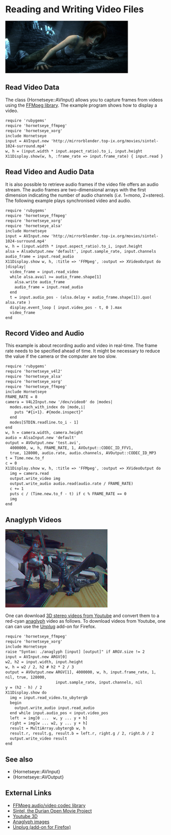 Reading and Writing Video Files
===============================

![Read video files](images/sintel.jpg)

Read Video Data
----------------

The class {Hornetseye::AVInput} allows you to capture frames from videos using the [FFMpeg library](http://www.ffmpeg.org/). The example program shows how to display a video.

    require 'rubygems'
    require 'hornetseye_ffmpeg'
    require 'hornetseye_xorg'
    include Hornetseye
    input = AVInput.new 'http://mirrorblender.top-ix.org/movies/sintel-1024-surround.mp4'
    w, h = (input.width * input.aspect_ratio).to_i, input.height
    X11Display.show(w, h, :frame_rate => input.frame_rate) { input.read }

Read Video and Audio Data
-------------------------

It is also possible to retrieve audio frames if the video file offers an audio stream. The audio frames are two-dimensional arrays with the first dimension indicating the number of audio channels (*i.e.* 1=mono, 2=stereo). The following example plays synchronised video and audio.

    require 'rubygems'
    require 'hornetseye_ffmpeg'
    require 'hornetseye_xorg'
    require 'hornetseye_alsa'
    include Hornetseye
    input = AVInput.new 'http://mirrorblender.top-ix.org/movies/sintel-1024-surround.mp4'
    w, h = (input.width * input.aspect_ratio).to_i, input.height
    alsa = AlsaOutput.new 'default', input.sample_rate, input.channels
    audio_frame = input.read_audio
    X11Display.show w, h, :title => 'FFMpeg', :output => XVideoOutput do |display|
      video_frame = input.read_video
      while alsa.avail >= audio_frame.shape[1]
        alsa.write audio_frame
        audio_frame = input.read_audio
      end
      t = input.audio_pos - (alsa.delay + audio_frame.shape[1]).quo( alsa.rate )
      display.event_loop [ input.video_pos - t, 0 ].max
      video_frame
    end

Record Video and Audio
----------------------

This example is about recording audio and video in real-time. The frame rate needs to be specified ahead of time. It might be necessary to reduce the value if the camera or the computer are too slow.

    require 'rubygems'
    require 'hornetseye_v4l2'
    require 'hornetseye_alsa'
    require 'hornetseye_xorg'
    require 'hornetseye_ffmpeg'
    include Hornetseye
    FRAME_RATE = 8
    camera = V4L2Input.new '/dev/video0' do |modes|
      modes.each_with_index do |mode,i|
        puts "#{i+1}. #{mode.inspect}"
      end
      modes[STDIN.readline.to_i - 1]
    end
    w, h = camera.width, camera.height
    audio = AlsaInput.new 'default'
    output = AVOutput.new 'test.avi',
      4000000, w, h, FRAME_RATE, 1, AVOutput::CODEC_ID_FFV1,
      true, 128000, audio.rate, audio.channels, AVOutput::CODEC_ID_MP3
    t = Time.new.to_f
    c = 0
    X11Display.show w, h, :title => 'FFMpeg', :output => XVideoOutput do
      img = camera.read
      output.write_video img
      output.write_audio audio.read(audio.rate / FRAME_RATE)
      c += 1
      puts c / (Time.new.to_f - t) if c % FRAME_RATE == 0
      img
    end

Anaglyph Videos
---------------

![Convert 3D to anaglyph video](images/anaglyph.jpg)

One can download [3D stereo videos from Youtube](http://www.youtube.com/3d) and convert them to a red-cyan [anaglyph](http://en.wikipedia.org/wiki/Anaglyph_image) video as follows. To download videos from Youtube, one can can use the [Unplug](https://addons.mozilla.org/firefox/addon/unplug/) add-on for Firefox.

    require 'hornetseye_ffmpeg'
    require 'hornetseye_xorg'
    include Hornetseye
    raise "Syntax: ./anaglyph [input] [output]" if ARGV.size != 2
    input = AVInput.new ARGV[0]
    w2, h2 = input.width, input.height
    w, h = w2 / 2, h2 # h2 * 2 / 3
    output = AVOutput.new ARGV[1], 4000000, w, h, input.frame_rate, 1, nil, true, 128000,
                          input.sample_rate, input.channels, nil
    y = (h2 - h) / 2
    X11Display.show do
      img = input.read_video.to_ubytergb
      begin
        output.write_audio input.read_audio
      end while input.audio_pos < input.video_pos
      left  = img[0 ...  w, y ... y + h]
      right = img[w ... w2, y ... y + h]
      result = MultiArray.ubytergb w, h
      result.r, result.g, result.b = left.r, right.g / 2, right.b / 2
      output.write_video result
    end

See also
--------

* {Hornetseye::AVInput}
* {Hornetseye::AVOutput}

External Links
--------------

* [FFMpeg audio/video codec library](http://www.ffmpeg.org/)
* [Sintel, the Durian Open Movie Project](http://sintel.org/)
* [Youtube 3D](http://www.youtube.com/3d)
* [Anaglyph images](http://en.wikipedia.org/wiki/Anaglyph_image)
* [Unplug (add-on for Firefox)](https://addons.mozilla.org/firefox/addon/unplug/)

